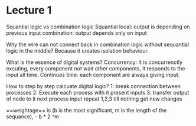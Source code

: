 # Lecture 1

Squantial logic vs combination logic
Squantial local: output is depending on previous input
combination: output depends only on input

Why the wire can not connect back in combination logic without sequantial logic in the middle?
Because it creates isolation behaviour.

What is the essence of digital systems?
Concurrency: It is concurrenctly excuting, every component not wait other components, it responds to the input all time.
Continues time: each component are always giving input.

How to step by step calcuate digital logic? 
1: break connection between processes
2: Execute each process with it present inputs
3: transfer output of node to it next process input
repeat 1,2,3 till nothing get new changes


==weightage== is (b is the most significant, m is the length of the sequance), - b * 2 ^m


